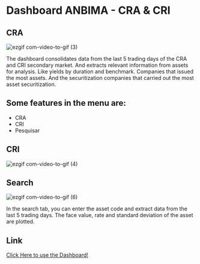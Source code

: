 # Dashboard ANBIMA - CRA & CRI

## CRA

![ezgif com-video-to-gif (3)](https://github.com/carloscorro/taxas_cri_cra/assets/65100808/5af080d0-61bc-4f97-ae83-a2e905f2943d)

The dashboard consolidates data from the last 5 trading days of the CRA and CRI secondary market. And extracts relevant information from assets for analysis. Like yields by duration and benchmark. 
Companies that issued the most assets. And the securitization companies that carried out the most asset securitization.

## Some features in the menu are:

+ CRA
+ CRI 
+ Pesquisar

## CRI

![ezgif com-video-to-gif (4)](https://github.com/carloscorro/taxas_cri_cra/assets/65100808/3c1a2e8a-3500-47dc-bb81-73471b1c7e36)


## Search

![ezgif com-video-to-gif (6)](https://github.com/carloscorro/conversao_indices/assets/65100808/65d95f02-e1af-4e2a-b61d-5b5c0dd27023)

In the search tab, you can enter the asset code and extract data from the last 5 trading days. The face value, rate and standard deviation of the asset are plotted.

## Link

<a href="https://mcalc-beta.streamlit.app/">Click Here to use the Dashboard!</a>

